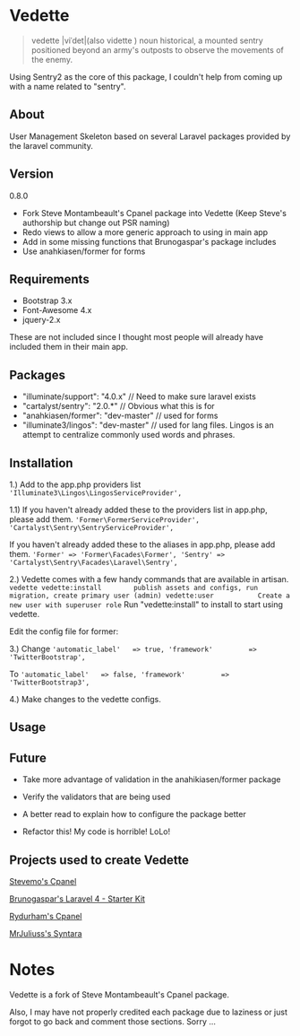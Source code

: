 Vedette
=======

> vedette |viˈdet|(also vidette )
> noun
> historical, a mounted sentry positioned beyond an army's outposts to observe the movements of the enemy.


Using Sentry2 as the core of this package, I couldn't help from coming up with a name related to "sentry".


## About
User Management Skeleton based on several Laravel packages provided by the laravel community.


## Version
0.8.0

* Fork Steve Montambeault's Cpanel package into Vedette (Keep Steve's authorship but change out PSR naming)
* Redo views to allow a more generic approach to using in main app
* Add in some missing functions that Brunogaspar's package includes
* Use anahkiasen/former for forms


## Requirements
* Bootstrap 3.x
* Font-Awesome 4.x
* jquery-2.x

These are not included since I thought most people will already have included them in their main app.


## Packages
* "illuminate/support": "4.0.x"      // Need to make sure laravel exists
* "cartalyst/sentry": "2.0.*"        // Obvious what this is for
* "anahkiasen/former": "dev-master"  // used for forms
* "illuminate3/lingos": "dev-master" // used for lang files. Lingos is an attempt to centralize commonly used words and phrases.


## Installation

1.)
Add to the app.php providers list
`'Illuminate3\Lingos\LingosServiceProvider',`

1.1)
If you haven't already added these to the providers list in app.php, please add them.
`
'Former\FormerServiceProvider',
'Cartalyst\Sentry\SentryServiceProvider',
`

If you haven't already added these to the aliases in app.php, please add them.
`
'Former' => 'Former\Facades\Former',
'Sentry' => 'Cartalyst\Sentry\Facades\Laravel\Sentry',
`

2.)
Vedette comes with a few handy commands that are available in artisan.
`
vedette
  vedette:install        publish assets and configs, run migration, create primary user (admin)
  vedette:user           Create a new user with superuser role
`
Run "vedette:install" to install to start using vedette.

Edit the config file for former:

3.)
Change
`
'automatic_label'   => true,
'framework'         => 'TwitterBootstrap',
`

To
`
'automatic_label'   => false,
'framework'         => 'TwitterBootstrap3',
`

4.)
Make changes to the vedette configs.

## Usage


## Future
* Take more advantage of validation in the anahikiasen/former package
* Verify the validators that are being used
* A better read to explain how to configure the package better

* Refactor this! My code is horrible! LoLo!


## Projects used to create Vedette
[Stevemo's Cpanel](https://github.com/stevemo/cpanel "Stevemo's Cpanel")

[Brunogaspar's Laravel 4 - Starter Kit](https://github.com/brunogaspar/laravel4-starter-kit "Brunogaspar's Laravel 4 - Starter Kit")

[Rydurham's Cpanel](https://github.com/rydurham/L4withSentry "Rydurham's L4withSentry")

[MrJuliuss's Syntara](https://github.com/MrJuliuss/syntara "MrJuliuss's Syntara")


# Notes
Vedette is a fork of Steve Montambeault's Cpanel package.

Also, I may have not properly credited each package due to laziness or just forgot to go back and comment those sections.
Sorry ...

